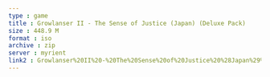 ```yaml
---
type : game
title : Growlanser II - The Sense of Justice (Japan) (Deluxe Pack)
size : 448.9 M
format : iso
archive : zip
server : myrient
link2 : Growlanser%20II%20-%20The%20Sense%20of%20Justice%20%28Japan%29%20%28Deluxe%20Pack%29
---
```


